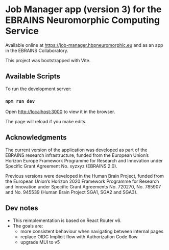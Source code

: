 # Job Manager app (version 3) for the EBRAINS Neuromorphic Computing Service

Available online at https://job-manager.hbpneuromorphic.eu and as an app in the EBRAINS Collaboratory.

This project was bootstrapped with Vite.

## Available Scripts

To run the development server:

### `npm run dev`

Open [http://localhost:3000](http://localhost:3000) to view it in the browser.

The page will reload if you make edits.

## Acknowledgments

The current version of the application was developed as part of the EBRAINS research infrastructure,
funded from the European Union’s Horizon Europe Framework Programme for Research and Innovation
under Specific Grant Agreement No. xyzxyz (EBRAINS 2.0).

Previous versions were developed in the Human Brain Project,
funded from the European Union’s Horizon 2020 Framework Programme for Research and Innovation
under Specific Grant Agreements No. 720270, No. 785907 and No. 945539
(Human Brain Project SGA1, SGA2 and SGA3).

## Dev notes

- This reimplementation is based on React Router v6.
- The goals are:
  - more consistent behaviour when navigating between internal pages
  - replace OIDC Implicit flow with Authorization Code flow
  - upgrade MUI to v5

